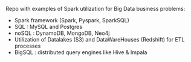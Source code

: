 Repo with examples of Spark utilization for Big Data business problems:
 - Spark framework (Spark, Pyspark, SparkSQL)
 - SQL : MySQL and Postgres
 - noSQL : DynamoDB, MongoDB, Neo4j
 - Utilization of Datalakes (S3) and DataWareHouses (Redshift) for ETL processes
 - BigSQL : distributed query engines like Hive & Impala
